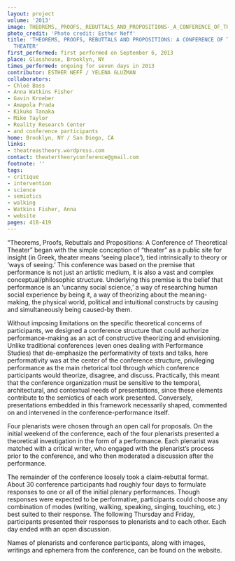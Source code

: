 ```yaml
---
layout: project
volume: '2013'
image: THEOREMS,_PROOFS,_REBUTTALS_AND_PROPOSITIONS-_A_CONFERENCE_OF_THEORETICAL_THEATER_copy.jpg
photo_credit: 'Photo credit: Esther Neff'
title: 'THEOREMS, PROOFS, REBUTTALS AND PROPOSITIONS: A CONFERENCE OF THEORETICAL
  THEATER'
first_performed: first performed on September 6, 2013
place: Glasshouse, Brooklyn, NY
times_performed: ongoing for seven days in 2013
contributor: ESTHER NEFF / YELENA GLUZMAN
collaborators:
- Chloë Bass
- Anna Watkins Fisher
- Gavin Kroeber
- Amapola Prada
- Kikuko Tanaka
- Mike Taylor
- Reality Research Center
- and conference participants
home: Brooklyn, NY / San Diego, CA
links:
- theatreastheory.wordpress.com
contact: theatertheoryconference@gmail.com
footnote: ''
tags:
- critique
- intervention
- science
- semiotics
- walking
- Watkins Fisher, Anna
- website
pages: 418-419
---
```


“Theorems, Proofs, Rebuttals and Propositions: A Conference of Theoretical Theater” began with the simple conception of “theater” as a public site for insight (in Greek, theater means ‘seeing place’), tied intrinsically to theory or ‘ways of seeing.’ This conference was based on the premise that performance is not just an artistic medium, it is also a vast and complex conceptual/philosophic structure. Underlying this premise is the belief that performance is an ‘uncanny social science,’ a way of researching human social experience by being it, a way of theorizing about the meaning-making, the physical world, political and intuitional constructs by causing and simultaneously being caused-by them.

Without imposing limitations on the specific theoretical concerns of participants, we designed a conference structure that could authorize performance-making as an act of constructive theorizing and envisioning. Unlike traditional conferences (even ones dealing with Performance Studies) that de-emphasize the performativity of texts and talks, here performativity was at the center of the conference structure, privileging performance as the main rhetorical tool through which conference participants would theorize, disagree, and discuss. Practically, this meant that the conference organization must be sensitive to the temporal, architectural, and contextual needs of presentations, since these elements contribute to the semiotics of each work presented. Conversely, presentations embedded in this framework necessarily shaped, commented on and intervened in the conference-performance itself.

Four plenarists were chosen through an open call for proposals. On the initial weekend of the conference, each of the four plenarists presented a theoretical investigation in the form of a performance. Each plenarist was matched with a critical writer, who engaged with the plenarist’s process prior to the conference, and who then moderated a discussion after the performance.

The remainder of the conference loosely took a claim-rebuttal format. About 30 conference participants had roughly four days to formulate responses to one or all of the initial plenary performances. Though responses were expected to be performative, participants could choose any combination of modes (writing, walking, speaking, singing, touching, etc.) best suited to their response. The following Thursday and Friday, participants presented their responses to plenarists and to each other. Each day ended with an open discussion.

Names of plenarists and conference participants, along with images, writings and ephemera from the conference, can be found on the website.
